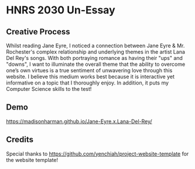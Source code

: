 # HNRS 2030 Un-Essay
## Creative Process
Whilst reading Jane Eyre, I noticed a connection between Jane Eyre & Mr. Rochester's complex relationship and underlying themes in the artist Lana Del Rey's songs. With both portraying romance as having their "ups" and "downs", I want to illuminate the overall theme that the ability to overcome one’s own virtues is a true sentiment of unwavering love through this website. I believe this medium works best because it is interactive yet informative on a topic that I thoroughly enjoy. In addition, it puts my Computer Science skills to the test!

## Demo
https://madisonharman.github.io/Jane-Eyre.x.Lana-Del-Rey/ 

## Credits
Special thanks to https://github.com/yenchiah/project-website-template for the website template!
